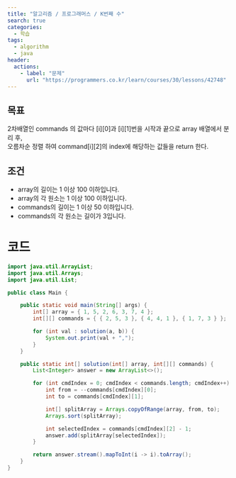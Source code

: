 ```yaml
---
title: "알고리즘 / 프로그래머스 / K번째 수"
search: true
categories: 
  - 학습
tags: 
  - algorithm
  - java
header:  
  actions:
    - label: "문제"
      url: "https://programmers.co.kr/learn/courses/30/lessons/42748"
---
```

## 목표
2차배열인 commands 의 값마다 [i][0]과 [i][1]번을 시작과 끝으로 array 배열에서 분리 후,  
오름차순 정렬 하여 command[i][2]의 index에 해당하는 값들을 return 한다.

## 조건
-   array의 길이는 1 이상 100 이하입니다.
-   array의 각 원소는 1 이상 100 이하입니다.
-   commands의 길이는 1 이상 50 이하입니다.
-   commands의 각 원소는 길이가 3입니다.

# 코드
```java
import java.util.ArrayList;
import java.util.Arrays;
import java.util.List;

public class Main {

    public static void main(String[] args) {
        int[] array = { 1, 5, 2, 6, 3, 7, 4 };
        int[][] commands = { { 2, 5, 3 }, { 4, 4, 1 }, { 1, 7, 3 } };

        for (int val : solution(a, b)) {
            System.out.print(val + ",");
        }
    }

    public static int[] solution(int[] array, int[][] commands) {
        List<Integer> answer = new ArrayList<>();

        for (int cmdIndex = 0; cmdIndex < commands.length; cmdIndex++) {
            int from = --commands[cmdIndex][0];
            int to = commands[cmdIndex][1];

            int[] splitArray = Arrays.copyOfRange(array, from, to);
            Arrays.sort(splitArray);

            int selectedIndex = commands[cmdIndex][2] - 1;
            answer.add(splitArray[selectedIndex]);
        }

        return answer.stream().mapToInt(i -> i).toArray();
    }
}

```
<!--stackedit_data:
eyJoaXN0b3J5IjpbLTkzMDg2NzY3N119
-->
